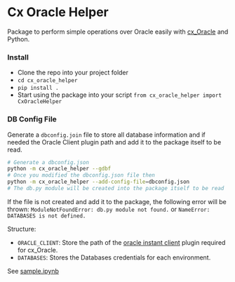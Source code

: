 # Cx Oracle Helper

Package to perform simple operations over Oracle easily with [cx_Oracle](https://cx-oracle.readthedocs.io/en/latest/ "https://cx-oracle.readthedocs.io/en/latest/") and Python.

### Install

* Clone the repo into your project folder
* `cd cx_oracle_helper`
* `pip install .`
* Start using the package into your script
  `from cx_oracle_helper import CxOracleHelper`

### DB Config File

Generate a `dbconfig.join` file to store all database information and if needed the Oracle Client plugin path and add it to the package itself to be read.

```bash
# Generate a dbconfig.json
python -m cx_oracle_helper --gdbf
# Once you modified the dbconfig.json file then
python -m cx_oracle_helper --add-config-file=dbconfig.json
# The db.py module will be created into the package itself to be read
```

If the file is not created and add it to the package, the following error will be thrown:
`ModuleNotFoundError: db.py module not found.` or `NameError: DATABASES is not defined.`

Structure:

- `ORACLE_CLIENT`:  Store the path of the [oracle instant client](https://www.oracle.com/database/technologies/instant-client/downloads.html) plugin required for cx_Oracle.
- `DATABASES`: Stores the Databases credentials for each environment.

See [sample.ipynb](./sample.ipynb)
